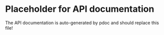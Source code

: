 # Placeholder for API documentation

The API documentation is auto-generated by pdoc and should replace this file!
